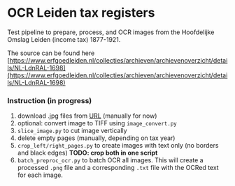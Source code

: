# OCR Leiden tax registers

Test pipeline to prepare, process, and OCR images from the Hoofdelijke Omslag Leiden (income tax) 1877-1921. 

The source can be found here [https://www.erfgoedleiden.nl/collecties/archieven/archievenoverzicht/details/NL-LdnRAL-1698](https://www.erfgoedleiden.nl/collecties/archieven/archievenoverzicht/details/NL-LdnRAL-1698)

### Instruction (in progress)
1. download .jpg files from [URL](https://www.erfgoedleiden.nl/collecties/archieven/archievenoverzicht/details/NL-LdnRAL-1698) (manually for now)
2. optional: convert image to TIFF using `image_convert.py`
3. `slice_image.py` to cut image vertically
4. delete empty pages (manually, depending on tax year)
5. `crop_left/right_pages.py` to create images with text only (no borders and black edges)  **TODO: crop both in one script**
6. `batch_preproc_ocr.py` to batch OCR all images. This will create a processed `.png` file and a corresponding `.txt` file with the OCRed text for each image.
